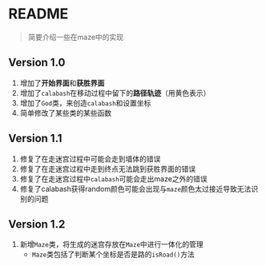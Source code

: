 # README

> 简要介绍一些在maze中的实现



## Version 1.0

1. 增加了**开始界面**和**获胜界面**
2. 增加了`calabash`在移动过程中留下的**路径轨迹**（用黄色表示）
3. 增加了`God`类，来创造`calabash`和设置坐标
4. 简单修改了某些类的某些函数





## Version 1.1

1. 修复了在走迷宫过程中可能会走到墙体的错误
2. 修复了在走迷宫过程中走到终点无法跳到获胜界面的错误
3. 修复了在走迷宫过程中`calabash`可能会走出maze之外的错误
4. 修复了calabash获得random颜色可能会出现与`maze`颜色太过接近导致无法识别的问题





## Version 1.2

1. 新增`Maze`类，将生成的迷宫存放在`Maze`中进行一体化的管理
	* `Maze`类包括了判断某个坐标是否是路的`isRoad()`方法
